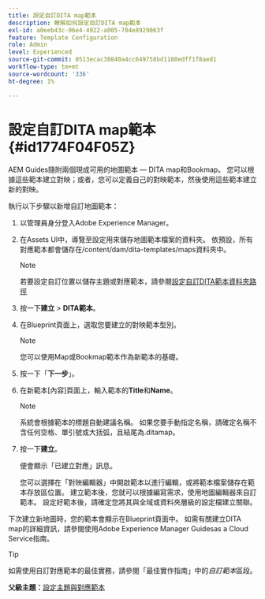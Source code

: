 ```yaml
---
title: 設定自訂DITA map範本
description: 瞭解如何設定自訂DITA map範本
exl-id: a0eeb43c-06e4-4922-a005-704e8929063f
feature: Template Configuration
role: Admin
level: Experienced
source-git-commit: 0513ecac38840a4cc649758bd1180edff1f8aed1
workflow-type: tm+mt
source-wordcount: '336'
ht-degree: 1%

---
```


# 設定自訂DITA map範本 {#id1774F04F05Z}

AEM Guides隨附兩個現成可用的地圖範本 — DITA map和Bookmap。 您可以根據這些範本建立對映；或者，您可以定義自己的對映範本，然後使用這些範本建立新的對映。

執行以下步驟以新增自訂地圖範本：

1. 以管理員身分登入Adobe Experience Manager。

1. 在Assets UI中，導覽至設定用來儲存地圖範本檔案的資料夾。 依預設，所有對應範本都會儲存在/content/dam/dita-templates/maps資料夾中。

   >[!NOTE]
   >
   > 若要設定自訂位置以儲存主題或對應範本，請參閱[設定自訂DITA範本資料夾路徑](conf-template-tags-custom-dita-topic-template.md#id191LCF0095Z)

1. 按一下&#x200B;**建立** \> **DITA範本**。

1. 在Blueprint頁面上，選取您要建立的對映範本型別。

   >[!NOTE]
   >
   > 您可以使用Map或Bookmap範本作為新範本的基礎。

1. 按一下「**下一步**」。

1. 在新範本[內容]頁面上，輸入範本的&#x200B;**Title**&#x200B;和&#x200B;**Name**。

   >[!NOTE]
   >
   > 系統會根據範本的標題自動建議名稱。 如果您要手動指定名稱，請確定名稱不含任何空格、單引號或大括弧，且結尾為.ditamap。

1. 按一下&#x200B;**建立**。

   便會顯示「已建立對應」訊息。

   您可以選擇在「對映編輯器」中開啟範本以進行編輯，或將範本檔案儲存在範本存放區位置。 建立範本後，您就可以根據編寫需求，使用地圖編輯器來自訂範本。 設定好範本後，請確定您將其與全域或資料夾層級的設定檔建立關聯。


下次建立新地圖時，您的範本會顯示在Blueprint頁面中。 如需有關建立DITA map的詳細資訊，請參閱使用Adobe Experience Manager Guidesas a Cloud Service指南。

>[!TIP]
>
> 如需使用自訂對應範本的最佳實務，請參閱「最佳實作指南」中的&#x200B;*自訂範本*&#x200B;區段。

**父級主題：**[&#x200B;設定主題與對應範本](conf-template-tags.md)
